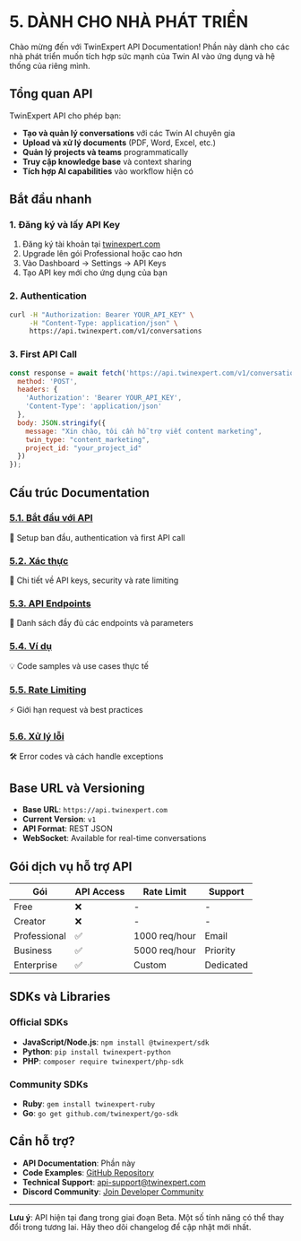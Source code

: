 # 5. DÀNH CHO NHÀ PHÁT TRIỂN

Chào mừng đến với TwinExpert API Documentation! Phần này dành cho các nhà phát triển muốn tích hợp sức mạnh của Twin AI vào ứng dụng và hệ thống của riêng mình.

## Tổng quan API

TwinExpert API cho phép bạn:
- **Tạo và quản lý conversations** với các Twin AI chuyên gia
- **Upload và xử lý documents** (PDF, Word, Excel, etc.)
- **Quản lý projects và teams** programmatically  
- **Truy cập knowledge base** và context sharing
- **Tích hợp AI capabilities** vào workflow hiện có

## Bắt đầu nhanh

### 1. Đăng ký và lấy API Key
1. Đăng ký tài khoản tại [twinexpert.com](https://twinexpert.com)
2. Upgrade lên gói Professional hoặc cao hơn
3. Vào Dashboard → Settings → API Keys
4. Tạo API key mới cho ứng dụng của bạn

### 2. Authentication
```bash
curl -H "Authorization: Bearer YOUR_API_KEY" \
     -H "Content-Type: application/json" \
     https://api.twinexpert.com/v1/conversations
```

### 3. First API Call
```javascript
const response = await fetch('https://api.twinexpert.com/v1/conversations', {
  method: 'POST',
  headers: {
    'Authorization': 'Bearer YOUR_API_KEY',
    'Content-Type': 'application/json'
  },
  body: JSON.stringify({
    message: "Xin chào, tôi cần hỗ trợ viết content marketing",
    twin_type: "content_marketing",
    project_id: "your_project_id"
  })
});
```

## Cấu trúc Documentation

### [5.1. Bắt đầu với API](./getting-started)
🚀 Setup ban đầu, authentication và first API call

### [5.2. Xác thực](./authentication) 
🔐 Chi tiết về API keys, security và rate limiting

### [5.3. API Endpoints](./endpoints)
📝 Danh sách đầy đủ các endpoints và parameters

### [5.4. Ví dụ](./examples)
💡 Code samples và use cases thực tế

### [5.5. Rate Limiting](./rate-limiting)
⚡ Giới hạn request và best practices

### [5.6. Xử lý lỗi](./error-handling)
🛠️ Error codes và cách handle exceptions

## Base URL và Versioning

- **Base URL**: `https://api.twinexpert.com`
- **Current Version**: `v1`
- **API Format**: REST JSON
- **WebSocket**: Available for real-time conversations

## Gói dịch vụ hỗ trợ API

| Gói | API Access | Rate Limit | Support |
|-----|------------|------------|---------|
| Free | ❌ | - | - |
| Creator | ❌ | - | - |
| Professional | ✅ | 1000 req/hour | Email |
| Business | ✅ | 5000 req/hour | Priority |
| Enterprise | ✅ | Custom | Dedicated |

## SDKs và Libraries

### Official SDKs
- **JavaScript/Node.js**: `npm install @twinexpert/sdk`
- **Python**: `pip install twinexpert-python`
- **PHP**: `composer require twinexpert/php-sdk`

### Community SDKs
- **Ruby**: `gem install twinexpert-ruby`
- **Go**: `go get github.com/twinexpert/go-sdk`

## Cần hỗ trợ?

- **API Documentation**: Phần này
- **Code Examples**: [GitHub Repository](https://github.com/twinexpert/examples)
- **Technical Support**: api-support@twinexpert.com
- **Discord Community**: [Join Developer Community](https://discord.gg/twinexpert)

---

**Lưu ý**: API hiện tại đang trong giai đoạn Beta. Một số tính năng có thể thay đổi trong tương lai. Hãy theo dõi changelog để cập nhật mới nhất.
